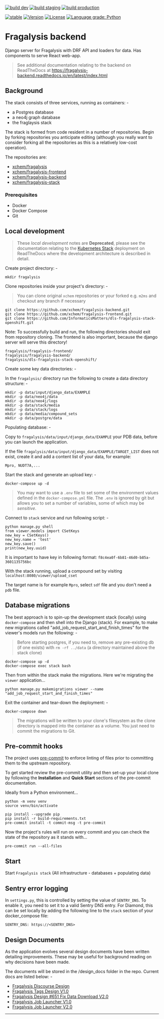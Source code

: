[![build dev](https://github.com/xchem/fragalysis-backend/actions/workflows/build-dev.yaml/badge.svg)](https://github.com/xchem/fragalysis-backend/actions/workflows/build-dev.yaml)
[![build staging](https://github.com/xchem/fragalysis-backend/actions/workflows/build-staging.yaml/badge.svg)](https://github.com/xchem/fragalysis-backend/actions/workflows/build-staging.yaml)
[![build production](https://github.com/xchem/fragalysis-backend/actions/workflows/build-production.yaml/badge.svg)](https://github.com/xchem/fragalysis-backend/actions/workflows/build-production.yaml)

[![stable](http://badges.github.io/stability-badges/dist/stable.svg)](http://github.com/badges/stability-badges)
[![Version](http://img.shields.io/badge/version-0.0.1-blue.svg?style=flat)](https://github.com/xchem/fragalysis-backend)
[![License](http://img.shields.io/badge/license-Apache%202.0-blue.svg?style=flat)](https://github.com/xchem/fragalysis-backend/blob/master/LICENSE.txt)
[![Language grade: Python](https://img.shields.io/lgtm/grade/python/g/xchem/fragalysis-backend.svg?logo=lgtm&logoWidth=18)](https://lgtm.com/projects/g/xchem/fragalysis-backend/context:python)

# Fragalysis backend
Django server for Fragalysis with DRF API and loaders for data. Has components to serve React web-app.

>   See additional documentation relating to the backend on ReadTheDocs at
    https://fragalysis-backend.readthedocs.io/en/latest/index.html

## Background

The stack consists of three services, running as containers: -

- a Postgres database
- a neo4j graph database
- the fraglaysis stack

The stack is formed from code resident in a number of repositories.
Begin by forking repositories you anticipate editing (although you really want
to consider forking all the repositories as this is a relatively low-cost
operation).

The repositories are:

- [xchem/fragalysis](https://github.com/xchem/fragalysis)
- [xchem/fragalysis-frontend](https://github.com/xchem/fragalysis-frontend)
- [xchem/fragalysis-backend](https://github.com/xchem/fragalysis-backend)
- [xchem/fragalysis-stack](https://github.com/xchem/fragalysis-stack)

### Prerequisites

- Docker
- Docker Compose
- Git

## Local development

>   These _local development_ notes are **Deprecated**, please see the
    documentation relating to the [Kubernetes Stack] deployment on ReadTheDocs where
    the development architecture is described in detail.

Create project directory: -

    mkdir fragalysis

Clone repositories inside your project's directory: -

>   You can clone original `xchem` repositories or your forked
    e.g. `m2ms` and checkout any branch if necessary

    git clone https://github.com/xchem/fragalysis-backend.git
    git clone https://github.com/xchem/fragalysis-frontend.git
    git clone https://github.com/InformaticsMatters/dls-fragalysis-stack-openshift.git

Note: To successfully build and run, the following directories should exit
from repository cloning. The frontend is also important, because the django
server will serve this directory!

    fragalysis/fragalysis-frontend/
    fragalysis/fragalysis-backend/
    fragalysis/dls-fragalysis-stack-openshift/

Create some key data directories: -

In the `fragalysis/` directory run the following to create a data directory structure: -

    mkdir -p data/input/django_data/EXAMPLE
    mkdir -p data/neo4j/data
    mkdir -p data/neo4j/logs
    mkdir -p data/stack/media
    mkdir -p data/stack/logs
    mkdir -p data/media/compound_sets
    mkdir -p data/postgre/data

Populating database: -

Copy to `fragalysis/data/input/django_data/EXAMPLE` your PDB data, before you can launch the application.

If the file `fragalysis/data/input/django_data/EXAMPLE/TARGET_LIST` does not exist,
create it and add a content list of your data, for example:

    Mpro, NUDT7A,...

Start the stack and generate an upload key: -

    docker-compose up -d

>   You may want to use a `.env` file to set some of the environment values defined in the
    `docker-compose.yml` file. The `.env` is ignored by git but allows you to set a number
    of variables, some of which may be _sensitive_.

Connect to `stack` service and run following script: -

    python manage.py shell
    from viewer.models import CSetKeys
    new_key = CSetKeys()
    new_key.name = 'test'
    new_key.save()
    print(new_key.uuid)

It is important to have key in following format: `f8c4ea0f-6b81-46d0-b85a-3601135756bc` 

With the stack running, upload a compound set by visiting `localhost:8080/viewer/upload_cset`

The target name is for example `Mpro`, select `sdf` file and you don't need a `pdb` file. 

## Database migrations
The best approach is to spin-up the development stack (locally) using
`docker-compose` and then shell into the Django (stack). For example,
to make new migrations called "add_job_request_start_and_finish_times"
for the viewer's models run the following: -

>   Before starting postgres, if you need to, remove any pre-existing db (if one exists)
    with `rm -rf ../data` (a directory maintained above the stack clone)

    docker-compose up -d
    docker-compose exec stack bash

Then from within the stack make the migrations. Here we're migrating the `viewer`
application...

    python manage.py makemigrations viewer --name "add_job_request_start_and_finish_times"

Exit the container and tear-down the deployment: -

    docker-compose down

>   The migrations will be written to your clone's filesystem as the clone directory
    is mapped into the container as a volume. You just need to commit the
    migrations to Git.

## Pre-commit hooks
The project uses [pre-commit] to enforce linting of files prior to committing
them to the upstream repository.

To get started review the pre-commit utility and then set-up your local clone
by following the **Installation** and **Quick Start** sections of the
pre-commit documentation.

Ideally from a Python environment...

    python -m venv venv
    source venv/bin/activate

    pip install --upgrade pip
    pip install -r build-requirements.txt
    pre-commit install -t commit-msg -t pre-commit

Now the project's rules will run on every commit and you can check the
state of the repository as it stands with...

    pre-commit run --all-files

## Start
Start `Fragalysis stack` (All infrastructure - databases + populating data)

## Sentry error logging

In `settings.py`, this is controlled by setting the value of `SENTRY_DNS`.
To enable it, you need to set it to a valid Sentry DNS entry.
For Diamond, this can be set locally by adding the 
following line to the `stack` section of your docker_compose file:

    SENTRY_DNS: https://<SENTRY_DNS>

## Design Documents

As the application evolves several design documents have been written detailing
improvements. These may be useful for background reading on why decisions have been made.

The documents will be stored in the /design_docs folder in the repo. Current docs are listed below: -

- [Fragalysis Discourse Design](design_docs/Fragalysis_Discourse_v0.2.pdf)
- [Fragalysis Tags Design V1.0](design_docs/Fragalysis_Tags_Design_V1.0.pdf)
- [Fragalysis Design #651 Fix Data Download V2.0](design_docs/Fragalysis_Design_651_Fix_Data_Download_V2.0.pdf)
- [Fragalysis Job Launcher V1.0](design_docs/Fragalysis_Job_Launcher_V1.0.pdf)
- [Fragalysis Job Launcher V2.0](design_docs/Fragalysis_Job_Launcher_Phase2_V1.0.pdf)

---

[kubernetes stack]: https://dls-fragalysis-stack-kubernetes.readthedocs.io/en/latest/index.html#
[pre-commit]: https://pre-commit.com
[readthedocs]: https://fragalysis-backend.readthedocs.io/en/latest/index.html
